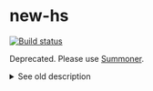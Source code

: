 # new-hs

[![Build status](https://secure.travis-ci.org/aelve/new-hs.svg)](http://travis-ci.org/aelve/new-hs)

Deprecated. Please use [Summoner](https://github.com/kowainik/summoner).

<details>
<summary>See old description</summary>

This is a script for creating a Haskell project and setting up everything that one usually wants to set up (well, not everything, but I'll add some features -that others use- later). To use it, download `new-hs.hs` and then put it somewhere in your `PATH` (for instance, `/usr/local/bin`):

    $ wget https://github.com/aelve/new-hs/blob/master/new-hs.hs
    $ chmod +x new-hs.hs
    $ sudo mv new-hs.hs /usr/local/bin/new-hs

After that, call `new-hs`, answer the questions, and a new project would be created in a subfolder.

To change the defaults (repository owner, default license, etc), edit the beginning of the script (the “Settings” section).

## Features

Note that the following features are currently missing:

  * supporting any VCS but Git
  * supporting anything but Github
  * creating a [Stack](http://haskellstack.org) project
  * *not* creating a repository / enabling Travis-CI / etc
  * testing on GHC HEAD

### Repository

It creates a new folder with Git repository in it, and then creates a corresponding repository on Github.

  * It creates a good .gitignore file.
  * It creates a tracking branch and makes a commit.

### Project

It generates a .cabal file using `cabal init`, and optionally creates a Cabal sandbox. It also fills in some additional fields: `tested-with`, `bug-reports`, and the `source-repository` section.

  * It enables all warnings (excluding `warn-unused-do-bind`).
  * If you have chosen to put your code into public domain, it creates a LICENSE file with [CC0](https://creativecommons.org/publicdomain/zero/1.0/legalcode).
  * It creates an empty module and a changelog.
  * It creates a readme with Travis, Hackage, and license badges.

### Travis-CI

It enables [Travis-CI](http://travis-ci.org/) for the repository and generate a .travis.yml file using hvr's [multi-ghc-travis](https://github.com/hvr/multi-ghc-travis) script.

  * It makes Travis-CI treat warnings as errors (by adding `-Werror`).

## Requirements

* GHC to run the script (7.6.3 or later)
* Git to create the repository
* cabal-install to create the project
* Github's client [`hub`](https://github.com/github/hub)
* Travis-CI's client [`travis`](https://github.com/travis-ci/travis.rb)

On Arch Linux, you can install all of those things by doing

    $ yaourt -S ghc git cabal-install hub ruby-travis

</details>
